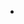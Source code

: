 
- 

<!---
dhananjith/dhananjith is a ✨ special ✨ repository because its `README.md` (this file) appears on your GitHub profile.
You can click the Preview link to take a look at your changes.
--->
